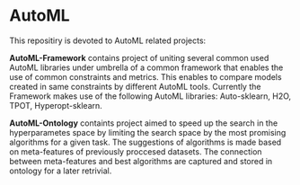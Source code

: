 # AutoML
This repositiry is devoted to AutoML related projects:

**AutoML-Framework** contains project of uniting several common used AutoML libraries under umbrella of a common framework that enables the use of common constraints and metrics. This enables to compare models created in same constraints by different AutoML tools.
Currently the Framework makes use of the following AutoML libraries: Auto-sklearn, H2O, TPOT, Hyperopt-sklearn. 

**AutoML-Ontology** containts project aimed to speed up the search in the hyperparametes space by limiting the search space by the most promising algorithms for a given task. The suggestions of algorithms is made based on meta-features of previously proccesed datasets. The connection between meta-features and best algorithms are captured and stored in ontology for a later retrivial. 
